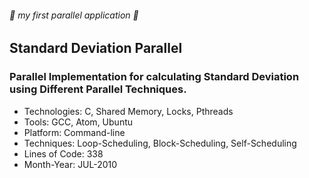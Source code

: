 ###### :rocket: my first parallel application :rocket:
## Standard Deviation Parallel
### Parallel Implementation for calculating Standard Deviation using Different Parallel Techniques.

* Technologies: C, Shared Memory, Locks, Pthreads
* Tools: GCC, Atom, Ubuntu
* Platform: Command-line
* Techniques: Loop-Scheduling, Block-Scheduling, Self-Scheduling
* Lines of Code: 338
* Month-Year: JUL-2010

